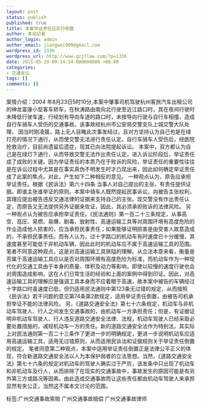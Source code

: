 ```yaml
---
layout: post
status: publish
published: true
title: 本案举证责任应实行倒置
author: 本站记者
author_login: admin
author_email: jiangwei909@gmail.com
wordpress_id: 1336
wordpress_url: http://www.gzjtlaw.com/?p=1336
date: 2011-05-29 09:14:24.000000000 +08:00
categories:
- 交通诉讼
tags: []
comments: []
---
```

 案情介绍：2004 年8月23日5时10分,本案中肇事司机驾驶杭州客旅汽车出租公司的神龙富康小型客车轿车，在秋涛路由南向北行驶至近江路口时，其在夜间行驶时未降低行驶车速，行经划有导向车道的路口时，未按导向行驶与自行车相撞，造成自行车骑车人受伤的交通事故。该事故经杭州市公安局交警支队上城交警大队处理， 因当时刚凌晨，路上无人目睹此次事发经过，且对方坚持认为自己也是在绿灯亮的情况下通行，从而使交警无法进行责任认定。自行车骑车人受伤后，经医院抢救治疗，目前尚遗留后遗症，现其已向法院提起诉讼。 本案中，双方都认为自己是在绿灯下通行，从而导致交警无法作出责任认定，进入诉讼阶段后，举证责任成了成败的关键。因为举证责任的本质乃在于败诉的风险，举证责任的重要性往往是在诉讼过程中尤其是在事实真伪不明发生时才凸现出来，因此如何确定举证责任成了此案的焦点。对此，产生如下二种相反的意见。 一种观点认为，原告应承担举证责任。根据《民诉法》第六十四条 当事人对自己提出的主张，有责任提供证据。即谁主张谁举证的原则。本案中骑车人既然提起民事诉讼，向被告主张权利，其理应提出被告违反交通法律的证据来支持自己的主张。现交警没有作出责任认定，而原告又无法提供另外证据来佐证，因此，其必须承担败诉的法律风险。 另一种观点认为被告应承担举证责任。《民法通则》第一百二十三条规定，从事高空、高压、易燃、易爆、剧毒、放射性、高速运输工具等对周围环境有高度危险的作业造成他人损害的，应当承担民事责任；如果能够证明损害是由受害人故意造成的，不承担民事责任。而有人认为，过十字路口的机动车有时速度已十分缓慢，其速度甚至可能低于非机动车辆，因此此时的机动车应不属于高速运输工具的范围。笔者不同意这种观点，这是对高速运输工具狭隘的理解。从立法本意来看，衡量是否属于高速运输工具应以是否对周围环境有高度危险为标准，而机动车作为一种现代化的交通工具由于本身的质量、体积及动力等影响，即使以较慢的速度行驶也会对周围造成影响，这在人们日常生活的经验和上面的案例中得到印证。因此，对高速运输工具的理解应是强调工具本身而不应着眼于高速，故本案中被告的车辆经过十字路口时虽速度已低，但仍适用民法通则中第123条无过错的规定，从而按照《民诉法》若干问题的意见第74条第2款规定，适用举证责任倒置，由被告司机承担举证不能的法律风险。 另，《道路交通安全法》第七十六条规定，机动车与非机动车驾驶人、行人之间发生交通事故的，由机动车一方承担责任；但是，有证据证明非机动车驾驶人、行人违反道路交通安全法律、法规，机动车驾驶人已经采取必要处置措施的，减轻机动车一方的责任。新的道路交通安全法作为特别法，其实际上对民法通则第一百二十三条作了更进一步的明确规定，更进一步说明机动车应适用高速运输工具，适用无过错原则，从而适用民诉法和证据规则关于举证责任倒置的规定。 笔者同意第二种观点，本案中适用举证责任倒置正是法律公平正义的体现，符合新道路交通安全法以人为本保护弱者的立法思想。当然，《道路交通安全法》第七十六条的规定对机动车的驾驶人确实过于严厉，该发条中只出现了机动车和非机动车及行人，从而排除了在现实的交通事故中，事故发生的原因可能是有另外第三方或路况等因素。由此造成交通事故而让这些责任都由机动车驾驶人来承担显然有失公正，当然这不属本文讨论的范围。标签:广州交通事故索赔 广州交通事故赔偿 广州交通事故律师
